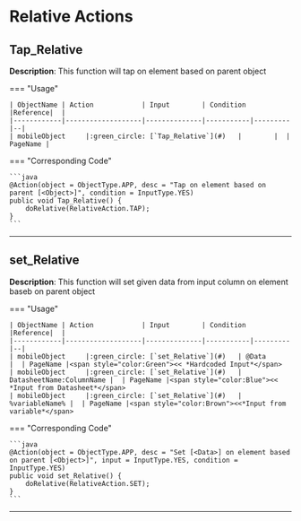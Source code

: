 # **Relative Actions** 

## **Tap_Relative**

**Description**: This function will tap on element based on parent object

=== "Usage"

    | ObjectName | Action            | Input        | Condition |Reference|  |
    |------------|-------------------|--------------|-----------|---------|--|
    | mobileObject     |:green_circle: [`Tap_Relative`](#)   |        |  | PageName |

=== "Corresponding Code"

    ```java
    @Action(object = ObjectType.APP, desc = "Tap on element based on parent [<Object>]", condition = InputType.YES)
    public void Tap_Relative() {
        doRelative(RelativeAction.TAP);
    }
    ```
----------------------

## **set_Relative**

**Description**: This function will set given data from input column on element baseb on parent object

=== "Usage"

    | ObjectName | Action            | Input        | Condition |Reference|  |
    |------------|-------------------|--------------|-----------|---------|--|
    | mobileObject     |:green_circle: [`set_Relative`](#)   | @Data       |  | PageName |<span style="color:Green"><< *Hardcoded Input*</span> 
    | mobileObject     |:green_circle: [`set_Relative`](#)   | DatasheetName:ColumnName |  | PageName |<span style="color:Blue"><< *Input from Datasheet*</span>
    | mobileObject     |:green_circle: [`set_Relative`](#)   | %variableName% |  | PageName |<span style="color:Brown"><<*Input from variable*</span>

=== "Corresponding Code"

    ```java
    @Action(object = ObjectType.APP, desc = "Set [<Data>] on element based on parent [<Object>]", input = InputType.YES, condition = InputType.YES)
    public void set_Relative() {
        doRelative(RelativeAction.SET);
    }
    ```
----------------------
